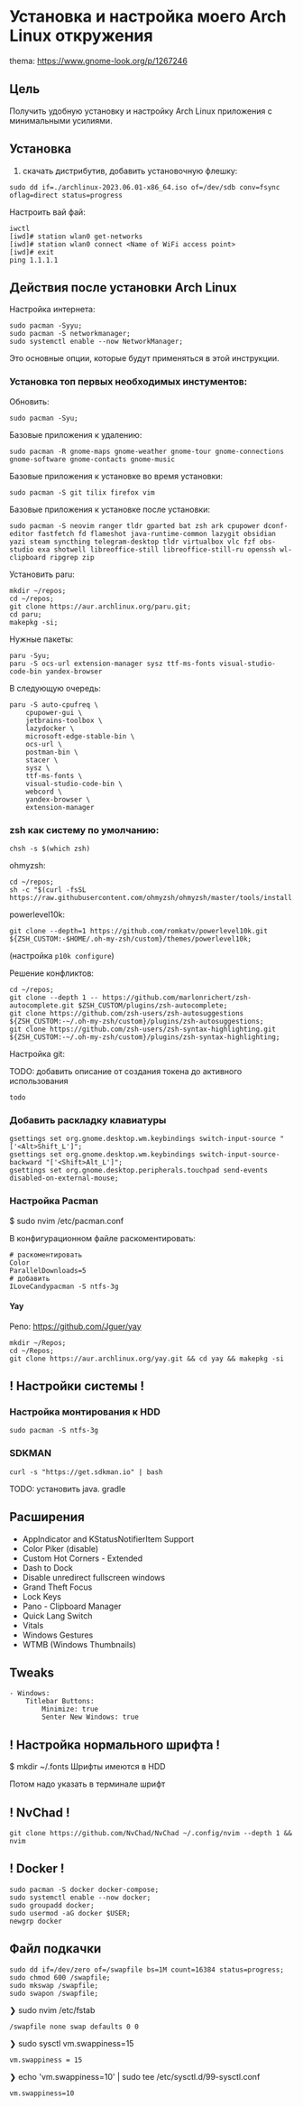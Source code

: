 # Установка и настройка моего Arch Linux откружения

thema: https://www.gnome-look.org/p/1267246

## Цель

Получить удобную установку и настройку Arch Linux приложения с минимальными усилиями.

## Установка

1. скачать дистрибутив, добавить установочную флешку:

`sudo dd if=./archlinux-2023.06.01-x86_64.iso of=/dev/sdb conv=fsync oflag=direct status=progress`

Настроить вай фай:

```shell
iwctl
[iwd]# station wlan0 get-networks
[iwd]# station wlan0 connect <Name of WiFi access point>
[iwd]# exit
ping 1.1.1.1
```

## Действия после установки Arch Linux

Настройка интернета:

```shell
sudo pacman -Syyu;
sudo pacman -S networkmanager;
sudo systemctl enable --now NetworkManager;
```

Это основные опции, которые будут применяться в этой инструкции.

### Установка топ первых необходимых инстументов:

Обновить:

```shell
sudo pacman -Syu;
```

Базовые приложения к удалению:

```shell
sudo pacman -R gnome-maps gnome-weather gnome-tour gnome-connections gnome-software gnome-contacts gnome-music
```

Базовые приложения к установке во время установки: 

```shell
sudo pacman -S git tilix firefox vim
```

Базовые приложения к установке после установки: 

```shell
sudo pacman -S neovim ranger tldr gparted bat zsh ark cpupower dconf-editor fastfetch fd flameshot java-runtime-common lazygit obsidian yazi steam syncthing telegram-desktop tldr virtualbox vlc fzf obs-studio exa shotwell libreoffice-still libreoffice-still-ru openssh wl-clipboard ripgrep zip
```

Установить paru:

```shell
mkdir ~/repos;
cd ~/repos;
git clone https://aur.archlinux.org/paru.git;
cd paru;
makepkg -si;
```

Нужные пакеты:

```shell
paru -Syu;
paru -S ocs-url extension-manager sysz ttf-ms-fonts visual-studio-code-bin yandex-browser
```

В следующую очередь:

```shell
paru -S auto-cpufreq \
    cpupower-gui \
    jetbrains-toolbox \
    lazydocker \
    microsoft-edge-stable-bin \
    ocs-url \
    postman-bin \
    stacer \
    sysz \
    ttf-ms-fonts \
    visual-studio-code-bin \
    webcord \
    yandex-browser \
    extension-manager
```

### zsh как систему по умолчанию:

```shell
chsh -s $(which zsh)
```
ohmyzsh:

```shell
cd ~/repos;
sh -c "$(curl -fsSL https://raw.githubusercontent.com/ohmyzsh/ohmyzsh/master/tools/install.sh)";
```

powerlevel10k:

```shell
git clone --depth=1 https://github.com/romkatv/powerlevel10k.git ${ZSH_CUSTOM:-$HOME/.oh-my-zsh/custom}/themes/powerlevel10k;
```
(настройка `p10k configure`)

Решение конфликтов:

```shell
cd ~/repos;
git clone --depth 1 -- https://github.com/marlonrichert/zsh-autocomplete.git $ZSH_CUSTOM/plugins/zsh-autocomplete;
git clone https://github.com/zsh-users/zsh-autosuggestions ${ZSH_CUSTOM:-~/.oh-my-zsh/custom}/plugins/zsh-autosuggestions;
git clone https://github.com/zsh-users/zsh-syntax-highlighting.git ${ZSH_CUSTOM:-~/.oh-my-zsh/custom}/plugins/zsh-syntax-highlighting;
```

Настройка git:

TODO: добавить описание от создания  токена до активного использования

```shell
todo
```

### Добавить раскладку клавиатуры

```shell
gsettings set org.gnome.desktop.wm.keybindings switch-input-source "['<Alt>Shift_L']";
gsettings set org.gnome.desktop.wm.keybindings switch-input-source-backward "['<Shift>Alt_L']";
gsettings set org.gnome.desktop.peripherals.touchpad send-events disabled-on-external-mouse;
```

### Настройка Pacman
$ sudo nvim /etc/pacman.conf

В конфигурационном файле раскоментировать:
```
# раскоментировать
Color
ParallelDownloads=5
# добавить
ILoveCandypacman -S ntfs-3g
```

#### Yay
Репо: https://github.com/Jguer/yay

```shell
mkdir ~/Repos;
cd ~/Repos; 
git clone https://aur.archlinux.org/yay.git && cd yay && makepkg -si
```

## ! Настройки системы !
		
### Настройка монтирования к HDD

```shell
sudo pacman -S ntfs-3g
```

### SDKMAN

```shell
curl -s "https://get.sdkman.io" | bash
```

TODO: установить java. gradle

## Расширения

- AppIndicator and KStatusNotifierItem Support
- Color Piker (disable)
- Custom Hot Corners - Extended
- Dash to Dock
- Disable unredirect fullscreen windows
- Grand Theft Focus
- Lock Keys
- Pano - Clipboard Manager
- Quick Lang Switch
- Vitals
- Windows Gestures
- WTMB (Windows Thumbnails)

## Tweaks
    - Windows:
        Titlebar Buttons:
            Minimize: true
            Senter New Windows: true
    
## ! Настройка нормального шрифта !
$ mkdir ~/.fonts
Шрифты имеются в HDD

Потом надо указать в терминале шрифт

## ! NvChad !

```shell
git clone https://github.com/NvChad/NvChad ~/.config/nvim --depth 1 && nvim
```

## ! Docker !

```shell
sudo pacman -S docker docker-compose;
sudo systemctl enable --now docker;
sudo groupadd docker; 
sudo usermod -aG docker $USER;
newgrp docker
```

## Файл подкачки

```shell
sudo dd if=/dev/zero of=/swapfile bs=1M count=16384 status=progress;
sudo chmod 600 /swapfile;
sudo mkswap /swapfile;
sudo swapon /swapfile;
```

❯ sudo nvim /etc/fstab

`/swapfile none swap defaults 0 0`

❯ sudo sysctl vm.swappiness=15

`vm.swappiness = 15`

❯ echo 'vm.swappiness=10' | sudo tee /etc/sysctl.d/99-sysctl.conf

`vm.swappiness=10`

